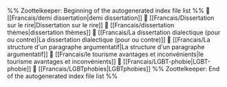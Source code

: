 %% Zoottelkeeper: Beginning of the autogenerated index file list  %%
📄 [[Francais/demi dissertation|demi dissertation]]
📄 [[Francais/Dissertation sur le rire|Dissertation sur le rire]]
📄 [[Francais/dissertation thèmes|dissertation thèmes]]
📄 [[Francais/La dissertation dialectique (pour ou contre)|La dissertation dialectique (pour ou contre)]]
📄 [[Francais/La structure d'un paragraphe argumentatif|La structure d'un paragraphe argumentatif]]
📄 [[Francais/le tourisme avantages et inconvénients|le tourisme avantages et inconvénients]]
📄 [[Francais/LGBT-phobie|LGBT-phobie]]
📄 [[Francais/LGBTphobies|LGBTphobies]]
%% Zoottelkeeper: End of the autogenerated index file list  %%
